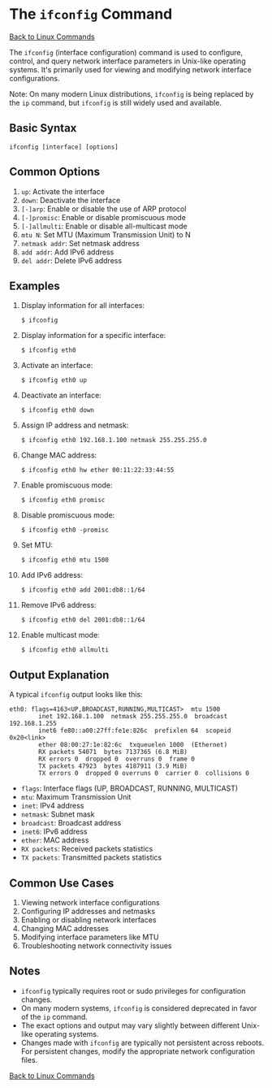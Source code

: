 # The `ifconfig` Command

[Back to Linux Commands](../readme.md)

The `ifconfig` (interface configuration) command is used to configure, control, and query network interface parameters in Unix-like operating systems. It's primarily used for viewing and modifying network interface configurations.

Note: On many modern Linux distributions, `ifconfig` is being replaced by the `ip` command, but `ifconfig` is still widely used and available.

## Basic Syntax

```
ifconfig [interface] [options]
```

## Common Options

1. `up`: Activate the interface
2. `down`: Deactivate the interface
3. `[-]arp`: Enable or disable the use of ARP protocol
4. `[-]promisc`: Enable or disable promiscuous mode
5. `[-]allmulti`: Enable or disable all-multicast mode
6. `mtu N`: Set MTU (Maximum Transmission Unit) to N
7. `netmask addr`: Set netmask address
8. `add addr`: Add IPv6 address
9. `del addr`: Delete IPv6 address

## Examples

1. Display information for all interfaces:
   ```
   $ ifconfig
   ```

2. Display information for a specific interface:
   ```
   $ ifconfig eth0
   ```

3. Activate an interface:
   ```
   $ ifconfig eth0 up
   ```

4. Deactivate an interface:
   ```
   $ ifconfig eth0 down
   ```

5. Assign IP address and netmask:
   ```
   $ ifconfig eth0 192.168.1.100 netmask 255.255.255.0
   ```

6. Change MAC address:
   ```
   $ ifconfig eth0 hw ether 00:11:22:33:44:55
   ```

7. Enable promiscuous mode:
   ```
   $ ifconfig eth0 promisc
   ```

8. Disable promiscuous mode:
   ```
   $ ifconfig eth0 -promisc
   ```

9. Set MTU:
   ```
   $ ifconfig eth0 mtu 1500
   ```

10. Add IPv6 address:
    ```
    $ ifconfig eth0 add 2001:db8::1/64
    ```

11. Remove IPv6 address:
    ```
    $ ifconfig eth0 del 2001:db8::1/64
    ```

12. Enable multicast mode:
    ```
    $ ifconfig eth0 allmulti
    ```

## Output Explanation

A typical `ifconfig` output looks like this:

```
eth0: flags=4163<UP,BROADCAST,RUNNING,MULTICAST>  mtu 1500
        inet 192.168.1.100  netmask 255.255.255.0  broadcast 192.168.1.255
        inet6 fe80::a00:27ff:fe1e:826c  prefixlen 64  scopeid 0x20<link>
        ether 08:00:27:1e:82:6c  txqueuelen 1000  (Ethernet)
        RX packets 54071  bytes 7137365 (6.8 MiB)
        RX errors 0  dropped 0  overruns 0  frame 0
        TX packets 47923  bytes 4187911 (3.9 MiB)
        TX errors 0  dropped 0 overruns 0  carrier 0  collisions 0
```

- `flags`: Interface flags (UP, BROADCAST, RUNNING, MULTICAST)
- `mtu`: Maximum Transmission Unit
- `inet`: IPv4 address
- `netmask`: Subnet mask
- `broadcast`: Broadcast address
- `inet6`: IPv6 address
- `ether`: MAC address
- `RX packets`: Received packets statistics
- `TX packets`: Transmitted packets statistics

## Common Use Cases

1. Viewing network interface configurations
2. Configuring IP addresses and netmasks
3. Enabling or disabling network interfaces
4. Changing MAC addresses
5. Modifying interface parameters like MTU
6. Troubleshooting network connectivity issues

## Notes

- `ifconfig` typically requires root or sudo privileges for configuration changes.
- On many modern systems, `ifconfig` is considered deprecated in favor of the `ip` command.
- The exact options and output may vary slightly between different Unix-like operating systems.
- Changes made with `ifconfig` are typically not persistent across reboots. For persistent changes, modify the appropriate network configuration files.

[Back to Linux Commands](../readme.md)
